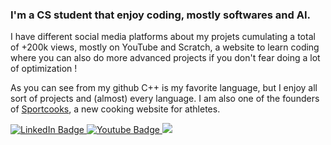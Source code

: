 ### I'm a CS student that enjoy coding, mostly softwares and AI.
I have different social media platforms about my projets cumulating a total of +200k views, mostly 
on YouTube and Scratch, a website to learn coding where you can also do more advanced projects if you don't fear doing a lot of optimization !

As you can see from my github C++ is my favorite language, but I enjoy all sort of projects and (almost) every language.
I am also one of the founders of <a href="https://sportcooks.fr">Sportcooks</a>, a new cooking website for athletes.

<p align="left">
  <a href="https://www.linkedin.com/in/dorian-biagi/">
    <img src="https://img.shields.io/badge/LinkedIn-blue?style=for-the-badge&logo=linkedin&logoColor=white" alt="LinkedIn Badge"/>
  </a>
  <a href="https://www.youtube.com/channel/UC2bqHEOtdeDQk3krOYv5ipQ">
    <img src="https://img.shields.io/badge/YouTube-red?style=for-the-badge&logo=youtube&logoColor=white" alt="Youtube Badge"/>
  </a>
  <a href="https://scratch.mit.edu/users/Dairop">
    <img src="https://scratch.mit.edu/favicon.ico"/>
  </a>
</p>
